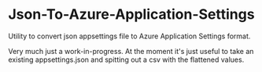 # Json-To-Azure-Application-Settings
Utility to convert json appsettings file to Azure Application Settings format.

Very much just a work-in-progress. At the moment it's just useful to take an existing appsettings.json and spitting out a csv with the flattened values.
